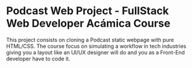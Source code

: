 # Podcast Web Project - FullStack Web Developer Acámica Course

This project consists on cloning a Podcast static webpage with pure HTML/CSS. The course focus on simulating a workflow in tech industries giving you a layout like an UI/UX designer will do and you as a Front-End developer have to code it.
